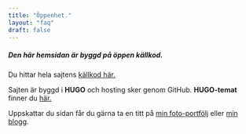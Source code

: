 ```yaml
---
title: "Öppenhet."
layout: "faq"
draft: false
---
```


##### Den här hemsidan är byggd på öppen källkod.

Du hittar hela sajtens [källkod här.](https://github.com/erikalvner/hyresratt) 

Sajten är byggd i **HUGO** och hosting sker genom GitHub. **HUGO-temat** finner du [här.](https://github.com/gethugothemes/dot-hugo)

Uppskattar du sidan får du gärna ta en titt på [min foto-portfölj](https://kallmoraberget.com) eller [min blogg](https://analogriktning.kallmoraberget.com).
